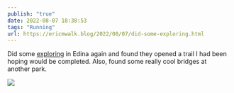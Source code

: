```yaml
---
publish: "true"
date: 2022-08-07 18:38:53
tags: "Running"
url: https://ericmwalk.blog/2022/08/07/did-some-exploring.html
---
```


Did some [exploring](http://www.strava.com/activities/7600695846) in Edina again and found they opened a trail I had been hoping would be completed. Also, found some really cool bridges at another park.


![](https://ericmwalk.blog/uploads/2022/55816da598.jpg)
